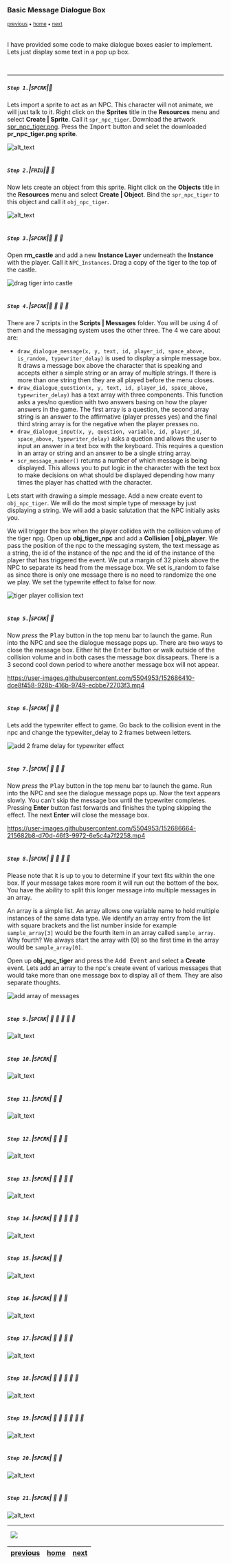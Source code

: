 <img src="https://via.placeholder.com/1000x4/45D7CA/45D7CA" alt="drawing" height="4px"/>

### Basic Message Dialogue Box

<sub>[previous](../refactor-player/README.md#user-content-refactoring-player-step-events) • [home](../README.md#user-content-gms2-ue4-space-rocks) • [next](../)</sub>

<img src="https://via.placeholder.com/1000x4/45D7CA/45D7CA" alt="drawing" height="4px"/>

I have provided some code to make dialogue boxes easier to implement.  Lets just display some text in a pop up box.

<br>

---


##### `Step 1.`\|`SPCRK`|:small_blue_diamond:

Lets import a sprite to act as an NPC.  This character will not animate, we will just talk to it.  Right click on the **Sprites** title in the **Resources** menu and select **Create | Sprite**.  Call it `spr_npc_tiger`.  Download the artwork [spr_npc_tiger.png](images/spr_npc_tiger.png). Press the <kbd>Import</kbd> button and selet the downloaded **pr_npc_tiger.png sprite**.

![alt_text](images/downloadNpcTiger.png)

<img src="https://via.placeholder.com/500x2/45D7CA/45D7CA" alt="drawing" height="2px" alt = ""/>

##### `Step 2.`\|`FHIU`|:small_blue_diamond: :small_blue_diamond: 

Now lets create an object from this sprite. Right click on the **Objects** title in the **Resources** menu and select **Create | Object**. Bind the `spr_npc_tiger` to this object and call it `obj_npc_tiger`.


![alt_text](images/obj_tiger.png)

<img src="https://via.placeholder.com/500x2/45D7CA/45D7CA" alt="drawing" height="2px" alt = ""/>

##### `Step 3.`\|`SPCRK`|:small_blue_diamond: :small_blue_diamond: :small_blue_diamond:

Open **rm_castle** and add a new **Instance Layer** underneath the **Instance** with the player.  Call it `NPC_Instances`.  Drag a copy of the tiger to the top of the castle.

![drag tiger into castle](images/tigerToRoom.png)

<img src="https://via.placeholder.com/500x2/45D7CA/45D7CA" alt="drawing" height="2px" alt = ""/>

##### `Step 4.`\|`SPCRK`|:small_blue_diamond: :small_blue_diamond: :small_blue_diamond: :small_blue_diamond:

There are 7 scripts in the **Scripts | Messages** folder.  You will be using 4 of them and the messaging system uses the other three.  The 4 we care about are:

* `draw_dialogue_message(x, y, text, id, player_id, space_above, is_random, typewriter_delay)` is used to display a simple message box.  It draws a message box above the character that is speaking and accepts either a simple string or an array of multiple strings.  If there is more than one string then they are all played before the menu closes. 
* `draw_dialogue_question(x, y, text, id, player_id, space_above, typewriter_delay)` has a text array with three components.  This function asks a yes/no question with two answers basing on how the player answers in the game. The first array is a question, the second array string is an answer to the affirmative (player presses yes) and the final third string array is for the negative when the player presses no.
* `draw_dialogue_input(x, y, question, variable, id, player_id, space_above, typewriter_delay)` asks a quetion and allows the user to input an answer in a text box with the keyboard.  This requires a question in an array or string and an answer to be a single string array.</li>
* `scr_message_number()` returns a number of which message is being displayed.  This allows you to put logic in the character with the text box to make decisions on what should be displayed depending how many times the player has chatted with the character.

Lets start with drawing a simple message.  Add a new create event to `obj_npc_tiger`.  We will do the most simple type of message by just displaying a string.  We will add a basic salutation that the NPC initially asks you.

We will trigger the box when the player collides with the collision volume of the tiger npg.  Open up **obj_tiger_npc** and add a **Collision | obj_player**. We pass the position of the npc to the messaging system, the text message as a string, the id of the instance of the npc and the id of the instance of the player that has triggered the event. We put a margin of 32 pixels above the NPC to separate its head from the message box.  We set is_random to false as since there is only one message there is no need to randomize the one we play.  We set the typewrite effect to false for now.

![tiger player collision text](images/tigerPlayerCollision.png)

<img src="https://via.placeholder.com/500x2/45D7CA/45D7CA" alt="drawing" height="2px" alt = ""/>

##### `Step 5.`\|`SPCRK`| :small_orange_diamond:

Now *press* the <kbd>Play</kbd> button in the top menu bar to launch the game. Run into the NPC and see the dialogue message pops up.  There are two ways to close the message box.  Either hit the <kbd>Enter</kbd> button or walk outside of the collision volume and in both cases the message box dissapears.  There is a 3 second cool down period to where another message box will not appear.

https://user-images.githubusercontent.com/5504953/152686410-dce8f458-928b-416b-9749-ecbbe72703f3.mp4

<img src="https://via.placeholder.com/500x2/45D7CA/45D7CA" alt="drawing" height="2px" alt = ""/>

##### `Step 6.`\|`SPCRK`| :small_orange_diamond: :small_blue_diamond:

Lets add the typewriter effect to game.  Go back to the collision event in the npc and change the typewiter_delay to 2 frames between letters.

![add 2 frame delay for typewriter effect](images/typewriterMessage.png)

<img src="https://via.placeholder.com/500x2/45D7CA/45D7CA" alt="drawing" height="2px" alt = ""/>

##### `Step 7.`\|`SPCRK`| :small_orange_diamond: :small_blue_diamond: :small_blue_diamond:

Now *press* the <kbd>Play</kbd> button in the top menu bar to launch the game. Run into the NPC and see the dialogue message pops up.  Now the text appears slowly. You can't skip the message box until the typewriter completes.  Pressing **Enter** button fast forwards and finishes the typing skipping the effect. The next **Enter** will close the message box. 

https://user-images.githubusercontent.com/5504953/152686664-215682b8-d70d-46f3-9972-6e5c4a7f2258.mp4

<img src="https://via.placeholder.com/500x2/45D7CA/45D7CA" alt="drawing" height="2px" alt = ""/>

##### `Step 8.`\|`SPCRK`| :small_orange_diamond: :small_blue_diamond: :small_blue_diamond: :small_blue_diamond:

Please note that it is up to you to determine if your text fits within the one box.  If your message takes more room it will run out the bottom of the box.  You have the ability to split this longer message into multiple messages in an array.  

An array is a simple list.  An array allows one variable name to hold multiple instances of the same data type.  We identify an array entry from the list with square brackets and the list number inside for example `sample_array[3]` would be the fourth item in an array called `sample_array`.  Why fourth?  We always start the array with [0] so the first time in the array would be `sample_array[0]`. 

Open up **obj_npc_tiger** and press the <kbd>Add Event</kbd> and select a **Create** event. Lets add an array to the npc's create event of various messages that would take more than one message box to display all of them.  They are also separate thoughts.

![add array of messages](images/addCreateMessage.png)

<img src="https://via.placeholder.com/500x2/45D7CA/45D7CA" alt="drawing" height="2px" alt = ""/>

##### `Step 9.`\|`SPCRK`| :small_orange_diamond: :small_blue_diamond: :small_blue_diamond: :small_blue_diamond: :small_blue_diamond:

![alt_text](images/.png)

<img src="https://via.placeholder.com/500x2/45D7CA/45D7CA" alt="drawing" height="2px" alt = ""/>

##### `Step 10.`\|`SPCRK`| :large_blue_diamond:

![alt_text](images/.png)

<img src="https://via.placeholder.com/500x2/45D7CA/45D7CA" alt="drawing" height="2px" alt = ""/>

##### `Step 11.`\|`SPCRK`| :large_blue_diamond: :small_blue_diamond: 

![alt_text](images/.png)

<img src="https://via.placeholder.com/500x2/45D7CA/45D7CA" alt="drawing" height="2px" alt = ""/>


##### `Step 12.`\|`SPCRK`| :large_blue_diamond: :small_blue_diamond: :small_blue_diamond: 

![alt_text](images/.png)

<img src="https://via.placeholder.com/500x2/45D7CA/45D7CA" alt="drawing" height="2px" alt = ""/>

##### `Step 13.`\|`SPCRK`| :large_blue_diamond: :small_blue_diamond: :small_blue_diamond:  :small_blue_diamond: 

![alt_text](images/.png)

<img src="https://via.placeholder.com/500x2/45D7CA/45D7CA" alt="drawing" height="2px" alt = ""/>

##### `Step 14.`\|`SPCRK`| :large_blue_diamond: :small_blue_diamond: :small_blue_diamond: :small_blue_diamond:  :small_blue_diamond: 

![alt_text](images/.png)

<img src="https://via.placeholder.com/500x2/45D7CA/45D7CA" alt="drawing" height="2px" alt = ""/>

##### `Step 15.`\|`SPCRK`| :large_blue_diamond: :small_orange_diamond: 

![alt_text](images/.png)

<img src="https://via.placeholder.com/500x2/45D7CA/45D7CA" alt="drawing" height="2px" alt = ""/>

##### `Step 16.`\|`SPCRK`| :large_blue_diamond: :small_orange_diamond:   :small_blue_diamond: 

![alt_text](images/.png)

<img src="https://via.placeholder.com/500x2/45D7CA/45D7CA" alt="drawing" height="2px" alt = ""/>

##### `Step 17.`\|`SPCRK`| :large_blue_diamond: :small_orange_diamond: :small_blue_diamond: :small_blue_diamond:

![alt_text](images/.png)

<img src="https://via.placeholder.com/500x2/45D7CA/45D7CA" alt="drawing" height="2px" alt = ""/>

##### `Step 18.`\|`SPCRK`| :large_blue_diamond: :small_orange_diamond: :small_blue_diamond: :small_blue_diamond: :small_blue_diamond:

![alt_text](images/.png)

<img src="https://via.placeholder.com/500x2/45D7CA/45D7CA" alt="drawing" height="2px" alt = ""/>

##### `Step 19.`\|`SPCRK`| :large_blue_diamond: :small_orange_diamond: :small_blue_diamond: :small_blue_diamond: :small_blue_diamond: :small_blue_diamond:

![alt_text](images/.png)

<img src="https://via.placeholder.com/500x2/45D7CA/45D7CA" alt="drawing" height="2px" alt = ""/>

##### `Step 20.`\|`SPCRK`| :large_blue_diamond: :large_blue_diamond:

![alt_text](images/.png)

<img src="https://via.placeholder.com/500x2/45D7CA/45D7CA" alt="drawing" height="2px" alt = ""/>

##### `Step 21.`\|`SPCRK`| :large_blue_diamond: :large_blue_diamond: :small_blue_diamond:

![alt_text](images/.png)

___


<img src="https://via.placeholder.com/1000x4/dba81a/dba81a" alt="drawing" height="4px" alt = ""/>

<img src="https://via.placeholder.com/1000x100/45D7CA/000000/?text=Next Up - ADD NEXT PAGE">

<img src="https://via.placeholder.com/1000x4/dba81a/dba81a" alt="drawing" height="4px" alt = ""/>

| [previous](../refactor-player/README.md#user-content-refactoring-player-step-events)| [home](../README.md#user-content-gms2-ue4-space-rocks) | [next](../)|
|---|---|---|
